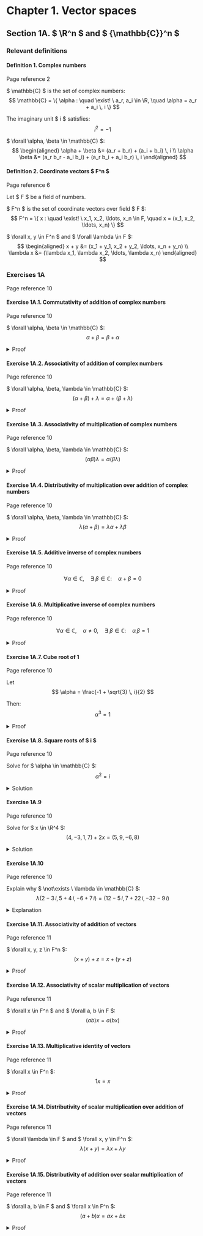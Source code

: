 # Chapter 1. Vector spaces

## Section 1A. $ \R^n $ and $ {\mathbb{C}}^n $

### Relevant definitions

#### Definition 1. Complex numbers

Page reference 2

$ \mathbb{C} $ is the set of complex numbers:
$$ \mathbb{C} = \{ \alpha : \quad \exist! \ a_r, a_i \in \R, \quad \alpha = a_r + a_i \, i \} $$

The imaginary unit $ i $ satisfies:
$$ i^2 = -1 $$

$ \forall \alpha, \beta \in \mathbb{C} $:
$$
\begin{aligned}
\alpha + \beta &= (a_r + b_r) + (a_i + b_i) \, i
\\ \alpha \beta &= (a_r b_r - a_i b_i) + (a_r b_i + a_i b_r) \, i
\end{aligned}
$$

#### Definition 2. Coordinate vectors $ F^n $

Page reference 6

Let $ F $ be a field of numbers.

$ F^n $ is the set of coordinate vectors over field $ F $:
$$ F^n = \{ x : \quad \exist! \ x_1, x_2, \ldots, x_n \in F, \quad x = (x_1, x_2, \ldots, x_n) \} $$

$ \forall x, y \in F^n $ and $ \forall \lambda \in F $:
$$
\begin{aligned}
x + y &= (x_1 + y_1, x_2 + y_2, \ldots, x_n + y_n)
\\ \lambda x &= (\lambda x_1, \lambda x_2, \ldots, \lambda x_n)
\end{aligned}
$$

### Exercises 1A

Page reference 10

#### Exercise 1A.1. Commutativity of addition of complex numbers

Page reference 10

$ \forall \alpha, \beta \in \mathbb{C} $:
$$ \alpha + \beta = \beta + \alpha $$

<details>
<summary>Proof</summary>

Let $ \alpha = a_r + a_i \, i $ and $ \beta = b_r + b_i \, i $.

$$
\begin{aligned}

\alpha + \beta &= (a_r + b_r) + (a_i + b_i) \, i

\\ &= (b_r + a_r) + (b_i + a_i) \, i

\\ &= \beta + \alpha

\end{aligned}
$$

</details>

#### Exercise 1A.2. Associativity of addition of complex numbers

Page reference 10

$ \forall \alpha, \beta, \lambda \in \mathbb{C} $:
$$ (\alpha + \beta) + \lambda = \alpha + (\beta + \lambda) $$

<details>
<summary>Proof</summary>

Let $ \alpha = a_r + a_i \, i $, $ \beta = b_r + b_i \, i $, and $ \lambda = l_r + l_i \, i $.

$$
\begin{aligned}

(\alpha + \beta) + \lambda &= ((a_r + b_r) + (a_i + b_i) \, i) + (l_r + l_i \, i)

\\ &= ((a_r + b_r) + l_r) + ((a_i + b_i) + l_i) \, i

\\ &= (a_r + (b_r + l_r)) + (a_i + (b_i + l_i)) \, i

\\ &= (a_r + a_i \, i) + ((b_r + b_i \, i) + (l_r + l_i \, i))

\\ &= \alpha + (\beta + \lambda)

\end{aligned}
$$

</details>

#### Exercise 1A.3. Associativity of multiplication of complex numbers

Page reference 10

$ \forall \alpha, \beta, \lambda \in \mathbb{C} $:
$$ (\alpha \beta) \lambda = \alpha (\beta \lambda) $$

<details>
<summary>Proof</summary>

Let $ \alpha = a_r + a_i \, i $, $ \beta = b_r + b_i \, i $, and $ \lambda = l_r + l_i \, i $.

$$
\begin{aligned}

(\alpha \beta) \lambda &= ((a_r + a_i \, i)(b_r + b_i \, i))(l_r + l_i \, i)

\\ &= ((a_r b_r - a_i b_i) + (a_r b_i + a_i b_r) \, i)(l_r + l_i \, i)

\\ &= ((a_r b_r - a_i b_i) l_r - (a_r b_i + a_i b_r) l_i) + ((a_r b_r - a_i b_i) l_i + (a_r b_i + a_i b_r) l_r) \, i

\\ &= (a_r b_r l_r - a_i b_i l_r - a_r b_i l_i - a_i b_r l_i) + (a_r b_r l_i - a_i b_i l_i + a_r b_i l_r + a_i b_r l_r) \, i

\\ &= (a_r(b_r l_r - b_i l_i) - a_i(b_r l_i + b_i l_r)) + (a_r(b_r l_i + b_i l_r) + a_i(b_r l_r - b_i l_i)) \, i

\\ &= (a_r + a_i \, i) ((b_r l_r - b_i l_i) + (b_r l_i + b_i l_r) \, i)

\\ &= (a_r + a_i \, i) ((b_r + b_i \, i)(l_r + l_i \, i))

\\ &= \alpha (\beta \lambda)

\end{aligned}
$$

</details>

#### Exercise 1A.4. Distributivity of multiplication over addition of complex numbers

Page reference 10

$ \forall \alpha, \beta, \lambda \in \mathbb{C} $:
$$ \lambda (\alpha + \beta) = \lambda \alpha + \lambda \beta $$

<details>
<summary>Proof</summary>

Let $ \alpha = a_r + a_i \, i $, $ \beta = b_r + b_i \, i $, and $ \lambda = l_r + l_i \, i $.

$$
\begin{aligned}

\lambda (\alpha + \beta) &= (l_r + l_i \, i) ((a_r + b_r) + (a_i + b_i) \, i)

\\ &= (l_r (a_r + b_r) - l_i (a_i + b_i)) + (l_r (a_i + b_i) + l_i (a_r + b_r)) \, i

\\ &= (l_r a_r - l_i a_i + l_r b_r - l_i b_i) + (l_r a_i + l_i a_r + l_r b_i + l_i b_r) \, i

\\ &= (l_r a_r - l_i a_i) + (l_r b_r - l_i b_i) + (l_r a_i + l_i a_r) \, i + (l_r b_i + l_i b_r) \, i

\\ &= ((l_r a_r - l_i a_i) + (l_r a_i + l_i a_r) \, i) + ((l_r b_r - l_i b_i) + (l_r b_i + l_i b_r) \, i)

\\ &= \lambda \alpha + \lambda \beta

\end{aligned}
$$

</details>

#### Exercise 1A.5. Additive inverse of complex numbers

Page reference 10

$$ \forall \alpha \in \mathbb{C}, \quad \exists \ \beta \in \mathbb{C} : \quad \alpha + \beta = 0 $$

<details>
<summary>Proof</summary>

Let $ \alpha = a_r + a_i \, i $. Seek $ \beta = b_r + b_i \, i $.

$$ (a_r + b_r) + (a_i + b_i) \, i = 0 + 0 \, i $$

This yields a system of real equations:
$$
\begin{aligned}
a_r + b_r &= 0
\\ a_i + b_i &= 0
\end{aligned}
$$

Solving for $ b_r $ and $ b_i $:
$$
\begin{aligned}
b_r &= -a_r
\\ b_i &= -a_i
\end{aligned}
$$

Thus,
$$ \beta = -a_r - a_i \, i $$

</details>

#### Exercise 1A.6. Multiplicative inverse of complex numbers

Page reference 10

$$
\forall \alpha \in \mathbb{C}
, \quad \alpha \neq 0
, \quad \exists \ \beta \in \mathbb{C}
: \quad \alpha \, \beta = 1
$$

<details>
<summary>Proof</summary>

Let $ \alpha = a_r + a_i \, i , \ a_r \neq 0, \ a_i \neq 0 $. Let $ \beta = b_r + b_i \, i $.

$$ (a_r b_r - a_i b_i) + (a_r b_i + a_i b_r) \, i = 1 + 0 \, i $$

This yields a system of real equations:
$$
\begin{aligned}
a_r b_r - a_i b_i &= 1
\\ a_i b_r + a_r b_i &= 0
\end{aligned}
$$

Multiplying the first equation by $ a_r $, the second by $ a_i $, and adding them together:
$$ a_r^2 b_r - a_r a_i b_i + a_i a_r b_i + a_i^2 b_r = a_r $$

Resolving $ b_r $ and $ b_i $:
$$
b_r = \frac{a_r}{a_r^2 + a_i^2}
\\ b_i = -\frac{a_i}{a_r^2 + a_i^2}
$$

Verifying:

$$
\begin{aligned}

\alpha \beta &= ( a_r + a_i \, i ) \left( \frac{a_r}{a_r^2 + a_i^2} - \frac{a_i}{a_r^2 + a_i^2} \, i \right)

\\ &= \left( a_r \cdot \frac{a_r}{a_r^2 + a_i^2} - a_r \cdot \frac{a_i}{a_r^2 + a_i^2} \, i + a_i \cdot \frac{a_r}{a_r^2 + a_i^2} \, i - a_i \cdot \frac{a_i}{a_r^2 + a_i^2} \, i^2 \right)

\\ &= \left( \frac{a_r^2}{a_r^2 + a_i^2} - \frac{a_r a_i}{a_r^2 + a_i^2} \, i + \frac{a_r a_i}{a_r^2 + a_i^2} \, i + \frac{a_i^2}{a_r^2 + a_i^2} \right)

\\ &= \left( \frac{a_r^2 + a_i^2}{a_r^2 + a_i^2} \right)

\\ &= 1

\end{aligned}
$$

</details>

#### Exercise 1A.7. Cube root of 1

Page reference 10

Let
$$ \alpha = \frac{-1 + \sqrt{3} \, i}{2} $$

Then:
$$ \alpha^3 = 1 $$

<details>
<summary>Proof</summary>

$$
\begin{aligned}

\alpha^2 &= \left( \frac{-1 + \sqrt{3} \, i}{2} \right) \left( \frac{-1 + \sqrt{3} \, i}{2} \right)

\\ &= \frac{1 - 2 \sqrt{3} \, i + 3 i^2}{4}

\\ &= \frac{-1 - \sqrt{3} \, i}{2}

\end{aligned}
$$

$$
\begin{aligned}

\alpha^3 &= \left( \frac{-1 - \sqrt{3} \, i}{2} \right) \left( \frac{-1 + \sqrt{3} \, i}{2} \right)

\\ &= \frac{(-1 - \sqrt{3} \, i)(-1 + \sqrt{3} \, i)}{4}

\\ &= \frac{1 - (\sqrt{3} \, i)^2}{4}

\\ &= \frac{1 - 3 i^2}{4}

\\ &= 1

\end{aligned}
$$

</details>

#### Exercise 1A.8. Square roots of $ i $

Page reference 10

Solve for $ \alpha \in \mathbb{C} $:
$$ \alpha^2 = i $$

<details>
<summary>Solution</summary>

Let $ \alpha = a_r + a_i \, i $.

$$
\begin{aligned}
(a_r + a_i \, i)^2 &= i
\\ a_r^2 - a_i^2 + 2 a_r a_i \, i &= i
\\ \end{aligned}
$$

One complex number equation leads to two real number equations
$$
a_r^2 - a_i^2 = 0
\\ 2 a_r a_i \, i = i
$$

From the first equation follows
$$
|a_r| = |a_i|
$$

Second one leads to
$$
a_r a_i > 0
\\ 2 |a_r| |a_i| = 1
$$

Thus,
$$ |a_r| = |a_i| = \frac{1}{\sqrt2} \\ $$

And finally,
$$ a_r = a_i = \frac{1}{\sqrt2} \quad \text{or} \quad a_r = a_i = - \frac{1}{\sqrt2} $$

The square roots of $ i $ are:
$$ \frac{1}{\sqrt2} + \frac{1}{\sqrt2} \, i \quad \ \text{or} \quad -\frac{1}{\sqrt2} - \frac{1}{\sqrt2} \, i $$

Verifying each of the solutions.

$$
\begin{aligned}

\left( \frac{1}{\sqrt2} + \frac{1}{\sqrt2} \, i \right)^2 &= \left( \frac{1}{\sqrt2} \right)^2 + 2 \left( \frac{1}{\sqrt2} \right) \left( \frac{1}{\sqrt2} \, i \right) + \left( \frac{1}{\sqrt2} \, i \right)^2

\\ &= \frac{1}{2} + \frac{2}{2} \, i - \frac{1}{2}

\\ &= i

\end{aligned}
$$

$$
\begin{aligned}

\left( -\frac{1}{\sqrt2} - \frac{1}{\sqrt2} \, i \right)^2 &= \left( -\frac{1}{\sqrt2} \right)^2 + 2 \left( -\frac{1}{\sqrt2} \right) \left( -\frac{1}{\sqrt2} \, i \right) + \left( -\frac{1}{\sqrt2} \, i \right)^2

\\ &= \frac{1}{2} + \frac{2}{2} \, i - \frac{1}{2}

\\ &= i

\end{aligned}
$$

</details>

#### Exercise 1A.9

Page reference 10

Solve for $ x \in \R^4 $:
$$ (4, -3, 1, 7) + 2x = (5, 9, -6, 8) $$

<details>
<summary>Solution</summary>

Let $ x = (x_1, x_2, x_3, x_4) $.

$$
\begin{aligned}

(4, -3, 1, 7) + 2x &= (5, 9, -6, 8)

\\ 2x &= (1, 12, -7, 1)

\\ x &= \left( \frac{1}{2}, 6, -\frac{7}{2}, \frac{1}{2} \right)

\end{aligned}
$$

</details>

#### Exercise 1A.10

Page reference 10

Explain why $ \not\exists \ \lambda \in \mathbb{C} $:
$$ \lambda (2 - 3 \, i, 5 + 4 \, i, -6 + 7 \, i) = (12 - 5 \, i, 7 + 22 \, i, -32 - 9 \, i) $$

<details>
<summary>Explanation</summary>

One complex vector equation leads to three complex number equations

$$
\begin{aligned}

\lambda (2 - 3 \, i) &= 12 - 5 \, i

\\ \lambda (5 + 4 \, i) &= 7 + 22 \, i

\\ \lambda (-6 + 7 \, i) &= -32 - 9 \, i

\\ \end{aligned}
$$

Adding first and second equations together:

$$
\begin{aligned}

4 \lambda (2 - 3 \, i) + 3 \lambda (5 + 4 \, i) &= 4 (12 - 5 \, i) + 3 (7 + 22 \, i)

\\ \lambda (8 - 12 \, i + 15 + 12 \, i) &= 48 - 20 \, i + 21 + 66 \, i

\\ \lambda (23) &= 69 + 46 \, i

\\ \lambda &= \frac{69 + 46 \, i}{23}

\\ \lambda &= 3 + 2 \, i

\\ \end{aligned}
$$

Substituting $\lambda = 3 + 2 \, i$ in the left part of the third equation:

$$
\begin{aligned}

(3 + 2 \, i)(-6 + 7 \, i) &= -18 + 21 \, i - 12 \, i - 14

\\ &= -32 + 9 \, i

\\ &\ne -32 - 9 \, i

\end{aligned}
$$

</details>

#### Exercise 1A.11. Associativity of addition of vectors

Page reference 11

$ \forall x, y, z \in F^n $:
$$ (x + y) + z = x + (y + z) $$

<details>
<summary>Proof</summary>

Let $ x = (x_1, x_2, \ldots, x_n) $, $ y = (y_1, y_2, \ldots, y_n) $, and $ z = (z_1, z_2, \ldots, z_n) $.

$$
\begin{aligned}

(x + y) + z &= ((x_1 + y_1, x_2 + y_2, \ldots, x_n + y_n) + (z_1, z_2, \ldots, z_n))

\\ &= ((x_1 + y_1) + z_1, (x_2 + y_2) + z_2, \ldots, (x_n + y_n) + z_n)

\\ &= (x_1 + (y_1 + z_1), x_2 + (y_2 + z_2), \ldots, x_n + (y_n + z_n))

\\ &= (x_1, x_2, \ldots, x_n) + (y_1 + z_1, y_2 + z_2, \ldots, y_n + z_n)

\\ &= x + (y + z)

\end{aligned}
$$

</details>

#### Exercise 1A.12. Associativity of scalar multiplication of vectors

Page reference 11

$ \forall x \in F^n $ and $ \forall a, b \in F $:
$$ (a b) x = a (b x) $$

<details>
<summary>Proof</summary>

Let $ x = (x_1, x_2, \ldots, x_n) $.

$$
\begin{aligned}

(a b) x &= ((a b) x_1, (a b) x_2, \ldots, (a b) x_n)

\\ &= (a (b x_1), a (b x_2), \ldots, a (b x_n))

\\ &= a (b x_1, b x_2, \ldots, b x_n)

\\ &= a (b x)

\end{aligned}
$$

</details>

#### Exercise 1A.13. Multiplicative identity of vectors

Page reference 11

$ \forall x \in F^n $:
$$ 1 x = x $$

<details>
<summary>Proof</summary>

Let $ x = (x_1, x_2, \ldots, x_n) $.

$$
\begin{aligned}

1 x &= (1 x_1, 1 x_2, \ldots, 1 x_n)

\\ &= (x_1, x_2, \ldots, x_n)

\\ &= x

\end{aligned}
$$

</details>

#### Exercise 1A.14. Distributivity of scalar multiplication over addition of vectors

Page reference 11

$ \forall \lambda \in F $ and $ \forall x, y \in F^n $:
$$ \lambda (x + y) = \lambda x + \lambda y $$

<details>
<summary>Proof</summary>

Let $ x = (x_1, x_2, \ldots, x_n) $ and $ y = (y_1, y_2, \ldots, y_n) $.

$$
\begin{aligned}

\lambda (x + y) &= \lambda (x_1 + y_1, x_2 + y_2, \ldots, x_n + y_n)

\\ &= (\lambda (x_1 + y_1), \lambda (x_2 + y_2), \lambda (x_n + y_n))

\\ &= (\lambda x_1 + \lambda y_1, \lambda x_2 + \lambda y_2, \ldots, \lambda x_n + \lambda y_n)

\\ &= (\lambda x_1, \lambda x_2, \ldots, \lambda x_n) + (\lambda y_1, \lambda y_2, \ldots, \lambda y_n)

\\ &= \lambda x + \lambda y

\end{aligned}
$$

</details>

#### Exercise 1A.15. Distributivity of addition over scalar multiplication of vectors

Page reference 11

$ \forall a, b \in F $ and $ \forall x \in F^n $:
$$ (a + b) x = ax + bx $$

<details>
<summary>Proof</summary>

Let $ x = (x_1, x_2, \ldots, x_n) $.

$$
\begin{aligned}

(a + b) x &= ((a + b) x_1, (a + b) x_2, \ldots, (a + b) x_n)

\\ &= (a x_1 + b x_1, a x_2 + b x_2, \ldots, a x_n + b x_n)

\\ &= (a x_1, a x_2, \ldots, a x_n) + (b x_1, b x_2, \ldots, b x_n)

\\ &= a (x_1, x_2, \ldots, x_n) + b (x_1, x_2, \ldots, x_n)

\\ &= a x + b x

\end{aligned}
$$

</details>
